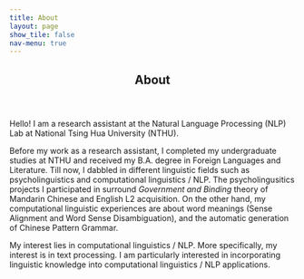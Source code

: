 ```yaml
---
title: About
layout: page
show_tile: false
nav-menu: true
---
```

<!-- Main -->
<div id="main">

<!-- One -->
<section id="one">
	<div class="inner">
		<header class="major">
			<h2>About</h2>
		</header>
		<p>Hello! I am a research assistant at the Natural Language Processing (NLP) Lab at National Tsing Hua University (NTHU).</p>
		<p>Before my work as a research assistant, I completed my undergraduate studies at NTHU and received my B.A. degree in Foreign Languages and Literature. Till now, I dabbled in different linguistic fields such as psycholinguistics and computational linguistics / NLP. The psycholingusitics projects I participated in surround <i>Government and Binding</i> theory of Mandarin Chinese and English L2 acquisition. On the other hand, my computational linguistic experiences are about word meanings (Sense Alignment and Word Sense Disambiguation), and the automatic generation of Chinese Pattern Grammar.</p>
		<p>My interest lies in computational linguistics / NLP. More specifically, my interest is in text processing. I am particularly interested in incorporating linguistic knowledge into computational linguistics / NLP applications.</p>
	</div>
</section>

<!-- Two -->
<!-- <section id="two"> -->
<!-- 	<div class="inner"> -->
<!-- 		<header class="major"> -->
<!-- 			<h2>Random Facts</h2> -->
<!--		</header> -->
<!-- 		<p>Here are some fun facts about me!</p> -->
<!--	</div> -->
<!-- </section> -->
</div>

